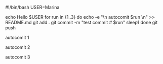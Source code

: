 #!/bin/bash
USER=Marina

echo Hello $USER
for run in {1..3}
do
echo -e "\n autocomit $run \n" >> README.md
git add .
git commit -m "test commit # $run"
sleep1
done
git push


 autocomit 1 


 autocomit 2 


 autocomit 3 

